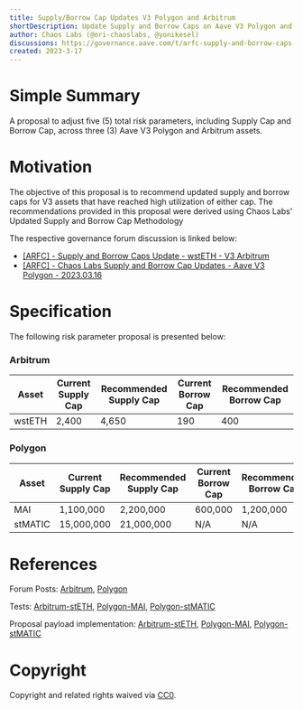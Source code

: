 ```yaml
---
title: Supply/Borrow Cap Updates V3 Polygon and Arbitrum
shortDescription: Update Supply and Borrow Caps on Aave V3 Polygon and Arbitrum
author: Chaos Labs (@ori-chaoslabs, @yonikesel)
discussions: https://governance.aave.com/t/arfc-supply-and-borrow-caps-update-wsteth-v3-arbitrum/12309, https://governance.aave.com/t/arfc-chaos-labs-supply-and-borrow-cap-updates-aave-v3-polygon-2023-03-16/12310
created: 2023-3-17
---
```


# Simple Summary

A proposal to adjust five (5) total risk parameters, including Supply Cap and Borrow Cap, across three (3) Aave V3 Polygon and Arbitrum assets.

# Motivation

The objective of this proposal is to recommend updated supply and borrow caps for V3 assets that have reached high utilization of either cap. The recommendations provided in this proposal were derived using Chaos Labs’ Updated Supply and Borrow Cap Methodology

The respective governance forum discussion is linked below:

- [[ARFC] - Supply and Borrow Caps Update - wstETH - V3 Arbitrum](https://governance.aave.com/t/arfc-supply-and-borrow-caps-update-wsteth-v3-arbitrum/12309)
- [[ARFC] - Chaos Labs Supply and Borrow Cap Updates - Aave V3 Polygon - 2023.03.16](https://governance.aave.com/t/arfc-chaos-labs-supply-and-borrow-cap-updates-aave-v3-polygon-2023-03-16/12310)

# Specification

The following risk parameter proposal is presented below:

### Arbitrum

| Asset  | Current Supply Cap | Recommended Supply Cap | Current Borrow Cap | Recommended Borrow Cap |
| ------ | ------------------ | ---------------------- | ------------------ | ---------------------- |
| wstETH | 2,400              | 4,650                  | 190                | 400                    |

### Polygon

| Asset   | Current Supply Cap | Recommended Supply Cap | Current Borrow Cap | Recommended Borrow Cap |
| ------- | ------------------ | ---------------------- | ------------------ | ---------------------- |
| MAI     | 1,100,000          | 2,200,000              | 600,000            | 1,200,000              |
| stMATIC | 15,000,000         | 21,000,000             | N/A                | N/A                    |

# References

Forum Posts: [Arbitrum](https://governance.aave.com/t/arfc-supply-and-borrow-caps-update-wsteth-v3-arbitrum/12309), [Polygon](https://governance.aave.com/t/arfc-chaos-labs-supply-and-borrow-cap-updates-aave-v3-polygon-2023-03-16/12310)

Tests: [Arbitrum-stETH](https://github.com/bgd-labs/aave-proposals/blob/master/src/test/arbitrum/AaveV3ArbwstETHSupplyCapsPayloadTest-Mar16.t.sol), [Polygon-MAI](https://github.com/bgd-labs/aave-proposals/blob/master/src/test/polygon/AaveV3PolMAICapsPayloadTest-Mar16.t.sol), [Polygon-stMATIC](https://github.com/bgd-labs/aave-proposals/blob/master/src/test/polygon/AaveV3PolSTMATICCapPayloadTest-Mar17.t.sol)

Proposal payload implementation: [Arbitrum-stETH](https://github.com/bgd-labs/aave-proposals/blob/master/src/contracts/arbitrum/AaveV3ArbwstETHSupplyCapsPayload-Mar16.sol), [Polygon-MAI](https://github.com/bgd-labs/aave-proposals/blob/master/src/contracts/polygon/AaveV3PolMAICapsPayload-Mar16.sol), [Polygon-stMATIC](https://github.com/bgd-labs/aave-proposals/blob/master/src/contracts/polygon/AaveV3PolSTMATICCapPayload-Mar17.sol)

# Copyright

Copyright and related rights waived via [CC0](https://creativecommons.org/publicdomain/zero/1.0/).
